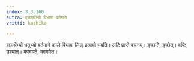 ```yaml
---
index: 3.3.160
sutra: इच्छार्थेभ्यो विभाषा वर्तमाने
vritti: kashika

---
```

इछार्थेभ्यो धतुभ्यो वर्तमाने काले विभाषा लिङ् प्रत्ययो भवति। लटि प्राप्ते वचनम्। इच्छति, इच्छेत्। वष्टि, उश्यात्। कामयते, कामयेत।